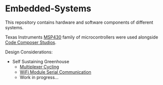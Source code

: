 # Embedded-Systems

This repository contains hardware and software components of different systems.

Texas Instruments [MSP430](https://www.ti.com/microcontrollers-mcus-processors/microcontrollers/msp430-microcontrollers/overview.html?keyMatch=MSP430) family of microcontrollers were used alongside [Code Composer Studios](https://www.ti.com/tool/CCSTUDIO?keyMatch=CCS).

Design Considerations:
- Self Sustaining Greenhouse
  - [Multiplexer Cycling](https://github.com/KalebOTB/Embedded-Systems/tree/main/Multiplexer_Cycling)
  - [WiFi Module Serial Communication](https://github.com/KalebOTB/Embedded-Systems/tree/main/WiFi_Module_Serial_Communication)
  - Work in progress...


